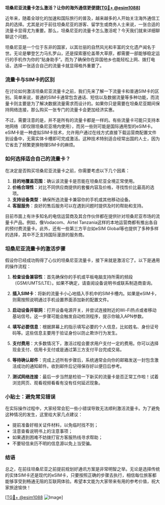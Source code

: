 **坦桑尼亚流量卡怎么激活？让你的海外通信更便捷[[TG💪+ @esim1088](https://t.me/s/esim1088)]**

近年来，随着全球化的加速和国际旅行的普及，越来越多的人开始关注海外通信工具的选择。尤其是对于前往坦桑尼亚的游客、留学生或商务人士来说，一张合适的流量卡显得尤为重要。那么，坦桑尼亚的流量卡怎么激活呢？今天我们就来详细聊聊这个问题。

坦桑尼亚是一个位于东非的国家，以其壮丽的自然风光和丰富的文化遗产闻名于世。无论是攀登乞力马扎罗山，还是探索塞伦盖蒂大草原，都需要一部能够稳定运行的手机作为你的“贴身助手”。而为了确保你在异国他乡也能轻松上网、拨打电话，选择一张适合自己的流量卡就显得格外重要了。

### 流量卡与SIM卡的区别

在讨论如何激活坦桑尼亚流量卡之前，我们先来了解一下流量卡和普通SIM卡的区别。简单来说，普通的SIM卡通常包含通话、短信以及数据流量等多种功能，而流量卡则主要是为了解决数据流量需求而设计的。如果你只是需要在坦桑尼亚期间保持网络连接，那么购买一张专门的流量卡会更加经济实惠。

不过，需要注意的是，并不是所有的流量卡都是一样的。有些流量卡可能只支持本地网络（即仅限坦桑尼亚境内使用），而另一些则可能是国际通用型的eSIM卡。eSIM卡是一种虚拟SIM卡技术，允许用户通过在线方式直接下载运营商配置文件到设备中，无需实体卡槽即可完成激活。这种技术特别适合经常出国的人士，因为它省去了频繁更换物理SIM卡的麻烦。

### 如何选择适合自己的流量卡？

在决定是否购买坦桑尼亚流量卡之前，你需要考虑以下几个因素：

1. **目的地覆盖范围**：确认该流量卡是否能在坦桑尼亚全境正常使用。
2. **价格合理性**：对比不同供应商提供的套餐内容及价格，寻找性价比最高的选项。
3. **支持设备类型**：确保所选流量卡兼容你的手机或其他移动设备。
4. **客服服务**：良好的售后服务可以在遇到问题时提供及时的帮助和支持。

目前市面上有许多知名的电信运营商及其合作伙伴都在提供针对坦桑尼亚市场的流量卡产品。例如，像Vodacom、Airtel Tanzania这样的本地运营商都有推出各自的预付费流量卡。此外，还有一些第三方平台如eSIM Global等也提供了多种多样的选择，其中不乏支持国际漫游的服务商。

### 坦桑尼亚流量卡的激活步骤

假设你已经成功购得了心仪的坦桑尼亚流量卡，接下来就是激活它了。以下是通用的操作流程：

1. **检查设备兼容性**：首先确保你的手机或平板电脑支持所需的频段（GSM/UMTS/LTE）。如果不确定，请查阅设备说明书或联系制造商查询。
   
2. **插入SIM卡**：将新的流量卡小心地插入手机中的SIM卡槽内。如果是eSIM卡，则需按照说明通过手机设置界面添加新的配置文件。

3. **启动设备并联网**：打开设备电源开关，并尝试连接附近的Wi-Fi热点或者移动基站信号。这一步骤可能会触发自动检测程序，提示你输入APN参数。

4. **填写必要信息**：根据屏幕上的指示填写必要的个人信息，比如姓名、身份证号码等。这些信息主要用于验证身份以防止欺诈行为发生。

5. **支付费用**：大多数情况下，激活过程会要求用户支付一定的费用。你可以选择现金支付、信用卡支付或是通过第三方支付平台完成交易。

6. **等待确认邮件**：完成上述所有步骤后，系统通常会向你的邮箱发送一封包含激活成功的通知邮件。收到邮件后记得保存好以便日后参考。

7. **测试网络连接**：最后一步当然是检验一下新买的流量卡是否正常工作啦！试着浏览网页、观看视频看看有没有任何延迟现象。

### 小贴士：避免常见错误

在实际操作过程中，大家经常会犯一些小错误导致无法顺利激活流量卡。为了避免这种情况的发生，这里给大家几点建议：
- 提前准备好相关证件材料，以免临时找不到；
- 注意查看说明书上的注意事项；
- 如果遇到困难不妨拨打官方客服热线寻求帮助；
- 不要轻信来历不明的信息源以免上当受骗。

### 结语

总之，在前往坦桑尼亚之前提前规划好通讯方案是非常明智之举。无论是选择传统的实体SIM卡还是现代的eSIM卡，只要按照正确的步骤去执行，相信每位旅客都能够享受到畅通无阻的互联网体验。希望本文能为大家带来有用的参考价值，祝大家旅途愉快！

[[TG💪+ @esim1088](https://t.me/s/esim1088) ![Image](https://i.postimg.cc/4NQfJmqS/Snipaste-2025-05-13-00-14-12.png)]